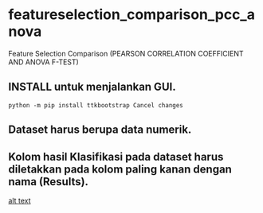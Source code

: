 # featureselection_comparison_pcc_anova
Feature Selection Comparison (PEARSON CORRELATION COEFFICIENT AND ANOVA F-TEST)
## INSTALL untuk menjalankan GUI.
```
python -m pip install ttkbootstrap Cancel changes
```
## Dataset harus berupa data numerik.
## Kolom hasil Klasifikasi pada dataset harus diletakkan pada kolom paling kanan dengan nama (Results).
[alt text](https://github.com/nicholassumardi/featureselection_comparison_pcc_anova/blob/main/classif.JPG?raw=true)

